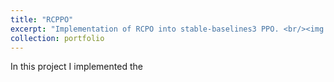 ```yaml
---
title: "RCPPO"
excerpt: "Implementation of RCPO into stable-baselines3 PPO. <br/><img src='/images/500x300.png'>"
collection: portfolio
---
```


In this project I implemented the
